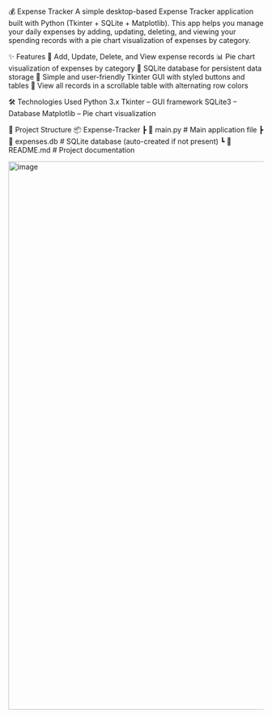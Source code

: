💰 Expense Tracker
A simple desktop-based Expense Tracker application built with Python (Tkinter + SQLite + Matplotlib).
This app helps you manage your daily expenses by adding, updating, deleting, and viewing your spending records with a pie chart visualization of expenses by category.

✨ Features
📌 Add, Update, Delete, and View expense records
📊 Pie chart visualization of expenses by category
📂 SQLite database for persistent data storage
🎨 Simple and user-friendly Tkinter GUI with styled buttons and tables
📜 View all records in a scrollable table with alternating row colors

🛠️ Technologies Used
Python 3.x
Tkinter – GUI framework
SQLite3 – Database
Matplotlib – Pie chart visualization

📂 Project Structure
📦 Expense-Tracker
 ┣ 📜 main.py          # Main application file
 ┣ 📜 expenses.db      # SQLite database (auto-created if not present)
 ┗ 📜 README.md        # Project documentation

 <img width="1920" height="1080" alt="image" src="screenshort.png" />
